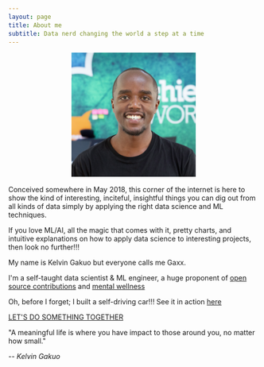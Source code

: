 ```yaml
---
layout: page
title: About me
subtitle: Data nerd changing the world a step at a time
---
```


<p align="center">
  <img src="/img/gaxx.jpg" id = "ppic" width = "250" height = "250">
</p>

Conceived somewhere in May 2018, this corner of the internet is here to show the kind of interesting, inciteful, insightful things you can dig out from all kinds of data simply by applying the right data science and ML techniques.

If you love ML/AI, all the magic that comes with it, pretty charts, and intuitive explanations on how to apply data science to interesting projects, then look no further!!!

My name is Kelvin Gakuo but everyone calls me Gaxx. 

I'm a self-taught data scientist & ML engineer, a huge proponent of [open source contributions](https://pypi.org/user/kelvingakuo/) and [mental wellness](http://twitter.com/mymjkuat)

Oh, before I forget; I built a self-driving car!!! See it in action [here](http://bit.ly/2Kmccts)


<div class = "text-center">
	<a class = "btn btn-lg" href = "mailto:kelvingakuo@gmail.com?subject=Let's%20do%20something%20together" id = "call_to_action">LET'S DO SOMETHING TOGETHER</a>
</div>


"A meaningful life is where you have impact to those around you, no matter how small."
          
-- <cite> Kelvin Gakuo </cite>
